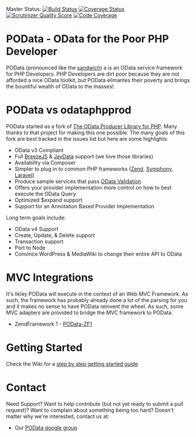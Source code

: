 Master Status: [![Build Status](https://travis-ci.org/POData/POData.png?branch=master)](https://travis-ci.org/POData/POData) 
[![Coverage Status](https://coveralls.io/repos/POData/POData/badge.png)](https://coveralls.io/r/POData/POData)
[![Scrutinizer Quality Score](https://scrutinizer-ci.com/g/POData/POData/badges/quality-score.png?s=f64c3b87cfa28d109fa394e68dd34c3caa88bedc)](https://scrutinizer-ci.com/g/POData/POData/)
[![Code Coverage](https://scrutinizer-ci.com/g/POData/POData/badges/coverage.png?s=ce164b3b45a6a2f06fb42c344d61bed2e5eea63d)](https://scrutinizer-ci.com/g/POData/POData/)

POData - OData for the Poor PHP Developer
============

POData (pronounced like the [sandwich](http://en.wikipedia.org/wiki/Po'_boy)) a is an OData service framework for PHP Developers.  PHP Developers are dirt poor because they are not afforded a nice OData toolkit, but POData elimantes their poverty and brings the bountiful wealth of OData to the masses!.

POData vs odataphpprod
===================
POData started as a fork of [The OData Producer Library for PHP](https://github.com/MSOpenTech/odataphpprod).  Many thanks to that project for making this one possible.  The many goals of this fork are best tracked in the issues list but here are some highlights:

* OData v3 Compliant
* Full [BreezeJS](http://www.breezejs.com/) & [JayData](http://jaydata.org/) support (we love those libraries)
* Availability via Composer
* Simpler to plug in to common PHP frameworks ([Zend](https://github.com/zendframework/zf1), [Symphony](https://github.com/symphonycms/symphony-2), [Laravel](https://github.com/laravel/laravel))
* Produce sample services that pass [OData Validation](http://services.odata.org/validation/)
* Offers your provider implementation more control on how to best execute the OData Query
* Optimized $expand support
* Support for an Annotation Based Provider Implementation

Long term goals include:

* OData v4 Support
* Create, Update, & Delete support
* Transaction support
* Port to Node
* Convince WordPress & MediaWiki to change their entire API to OData

MVC Integrations
=================
It's likley POData will execute in the context of an Web MVC Framework.  As such, the framework has probably already done a lot of the parsing for you and it makes no sense to have POData reinvent the wheel.  As such, some MVC adapters are provided to bridge the MVC framework to POData.
* ZendFramework 1 - [POData-ZF1](https://github.com/POData/POData-ZF1)


Getting Started
================
Check the Wiki for a [step by step getting started guide](https://github.com/POData/POData/wiki#getting-started-guide)

Contact
============
Need Support? Want to help contribute (but not yet ready to submit a pull request)?  Want to complain about something being too hard?  Doesn't matter why we're interested, contact us at:

* Our [POData google group](https://groups.google.com/d/forum/podata)
